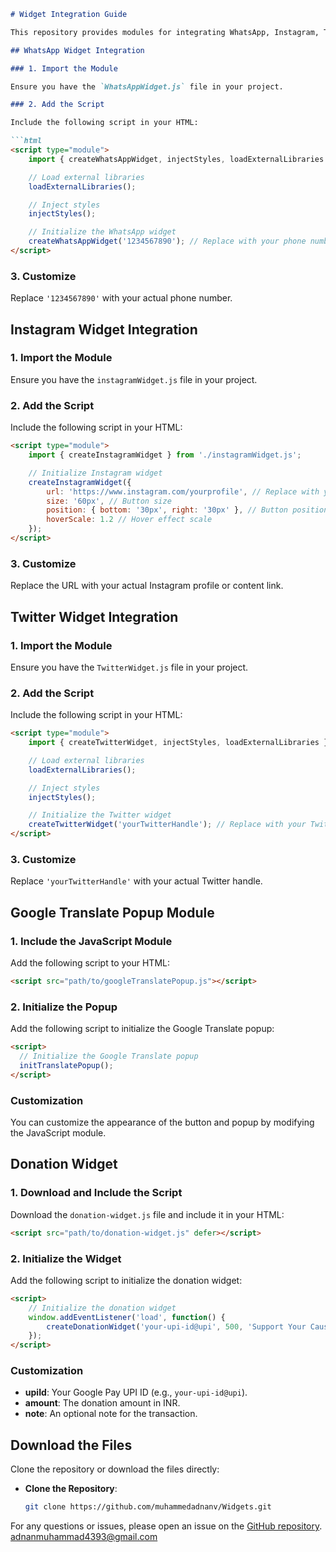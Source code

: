 

```markdown
# Widget Integration Guide

This repository provides modules for integrating WhatsApp, Instagram, Twitter, Google Translate, and Donation widgets into your website with ease. Follow the instructions below for each widget.

## WhatsApp Widget Integration

### 1. Import the Module

Ensure you have the `WhatsAppWidget.js` file in your project.

### 2. Add the Script

Include the following script in your HTML:

```html
<script type="module">
    import { createWhatsAppWidget, injectStyles, loadExternalLibraries } from './WhatsAppWidget.js';

    // Load external libraries
    loadExternalLibraries();

    // Inject styles
    injectStyles();

    // Initialize the WhatsApp widget
    createWhatsAppWidget('1234567890'); // Replace with your phone number
</script>
```

### 3. Customize

Replace `'1234567890'` with your actual phone number.

## Instagram Widget Integration

### 1. Import the Module

Ensure you have the `instagramWidget.js` file in your project.

### 2. Add the Script

Include the following script in your HTML:

```html
<script type="module">
    import { createInstagramWidget } from './instagramWidget.js';

    // Initialize Instagram widget
    createInstagramWidget({
        url: 'https://www.instagram.com/yourprofile', // Replace with your Instagram profile URL
        size: '60px', // Button size
        position: { bottom: '30px', right: '30px' }, // Button position
        hoverScale: 1.2 // Hover effect scale
    });
</script>
```

### 3. Customize

Replace the URL with your actual Instagram profile or content link.

## Twitter Widget Integration

### 1. Import the Module

Ensure you have the `TwitterWidget.js` file in your project.

### 2. Add the Script

Include the following script in your HTML:

```html
<script type="module">
    import { createTwitterWidget, injectStyles, loadExternalLibraries } from './TwitterWidget.js';

    // Load external libraries
    loadExternalLibraries();

    // Inject styles
    injectStyles();

    // Initialize the Twitter widget
    createTwitterWidget('yourTwitterHandle'); // Replace with your Twitter handle
</script>
```

### 3. Customize

Replace `'yourTwitterHandle'` with your actual Twitter handle.

## Google Translate Popup Module

### 1. Include the JavaScript Module

Add the following script to your HTML:

```html
<script src="path/to/googleTranslatePopup.js"></script>
```

### 2. Initialize the Popup

Add the following script to initialize the Google Translate popup:

```html
<script>
  // Initialize the Google Translate popup
  initTranslatePopup();
</script>
```

### Customization

You can customize the appearance of the button and popup by modifying the JavaScript module.

## Donation Widget

### 1. Download and Include the Script

Download the `donation-widget.js` file and include it in your HTML:

```html
<script src="path/to/donation-widget.js" defer></script>
```

### 2. Initialize the Widget

Add the following script to initialize the donation widget:

```html
<script>
    // Initialize the donation widget
    window.addEventListener('load', function() {
        createDonationWidget('your-upi-id@upi', 500, 'Support Your Cause');
    });
</script>
```

### Customization

- **upiId**: Your Google Pay UPI ID (e.g., `your-upi-id@upi`).
- **amount**: The donation amount in INR.
- **note**: An optional note for the transaction.

## Download the Files

Clone the repository or download the files directly:

- **Clone the Repository**:
  ```bash
  git clone https://github.com/muhammedadnanv/Widgets.git
  ```

For any questions or issues, please open an issue on the [GitHub repository](https://github.com/muhammedadnanv/Widgets).
adnanmuhammad4393@gmail.com
```


